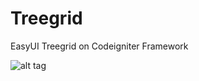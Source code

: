 Treegrid
========

EasyUI Treegrid on Codeigniter Framework

![alt tag](https://raw.github.com/alexandrusnac/treegrid/master/img/screenshot1.png)